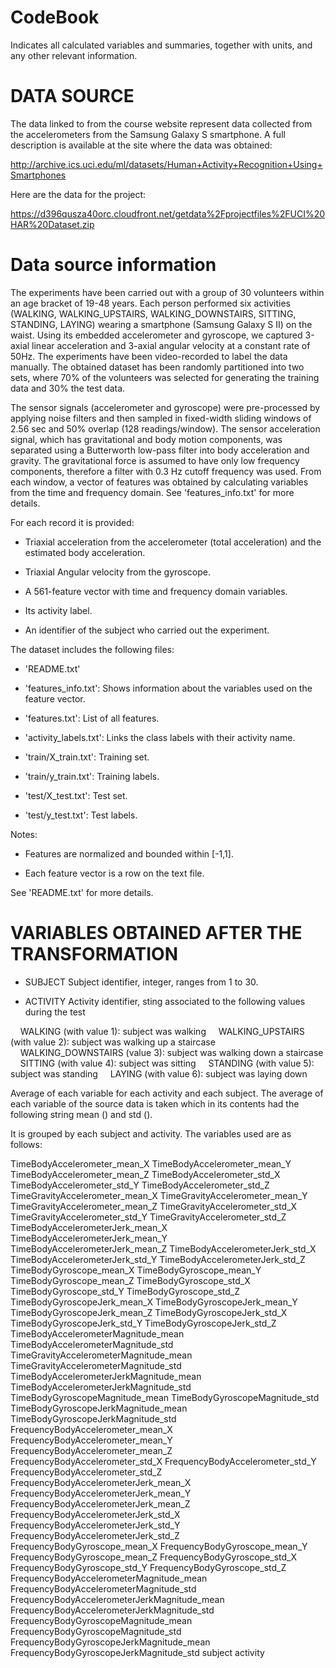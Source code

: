
# CodeBook

Indicates all calculated variables and summaries, together with units, and any other relevant information.

#  DATA SOURCE

The data linked to from the course website represent data collected from the accelerometers from the Samsung Galaxy S smartphone. A full description is available at the site where the data was obtained:

http://archive.ics.uci.edu/ml/datasets/Human+Activity+Recognition+Using+Smartphones

Here are the data for the project:

https://d396qusza40orc.cloudfront.net/getdata%2Fprojectfiles%2FUCI%20HAR%20Dataset.zip

# Data source information 

The experiments have been carried out with a group of 30 volunteers within an age bracket of 19-48 years. Each person performed six activities (WALKING, WALKING_UPSTAIRS, WALKING_DOWNSTAIRS, SITTING, STANDING, LAYING) wearing a smartphone (Samsung Galaxy S II) on the waist. Using its embedded accelerometer and gyroscope, we captured 3-axial linear acceleration and 3-axial angular velocity at a constant rate of 50Hz. The experiments have been video-recorded to label the data manually. The obtained dataset has been randomly partitioned into two sets, where 70% of the volunteers was selected for generating the training data and 30% the test data. 

The sensor signals (accelerometer and gyroscope) were pre-processed by applying noise filters and then sampled in fixed-width sliding windows of 2.56 sec and 50% overlap (128 readings/window). The sensor acceleration signal, which has gravitational and body motion components, was separated using a Butterworth low-pass filter into body acceleration and gravity. The gravitational force is assumed to have only low frequency components, therefore a filter with 0.3 Hz cutoff frequency was used. From each window, a vector of features was obtained by calculating variables from the time and frequency domain. See 'features_info.txt' for more details. 

For each record it is provided:

- Triaxial acceleration from the accelerometer (total acceleration) and the estimated body acceleration.

- Triaxial Angular velocity from the gyroscope. 

- A 561-feature vector with time and frequency domain variables. 

- Its activity label. 

- An identifier of the subject who carried out the experiment.

The dataset includes the following files:

- 'README.txt'

- 'features_info.txt': Shows information about the variables used on the feature vector.

- 'features.txt': List of all features.

- 'activity_labels.txt': Links the class labels with their activity name.

- 'train/X_train.txt': Training set.

- 'train/y_train.txt': Training labels.

- 'test/X_test.txt': Test set.

- 'test/y_test.txt': Test labels.

Notes: 

- Features are normalized and bounded within [-1,1].

- Each feature vector is a row on the text file.

See 'README.txt' for more details. 

# VARIABLES OBTAINED AFTER THE TRANSFORMATION

- SUBJECT Subject identifier, integer, ranges from 1 to 30.

- ACTIVITY Activity identifier, sting associated to the following values during the test

    WALKING (with value 1): subject was walking
    WALKING_UPSTAIRS (with value 2): subject was walking up a staircase
    WALKING_DOWNSTAIRS (value 3): subject was walking down a staircase
    SITTING (with value 4): subject was sitting
    STANDING (with value 5): subject was standing
    LAYING (with value 6): subject was laying down

Average of each variable for each activity and each subject. The average of each variable of the source data is taken which in its contents had the following string mean () and std ().

It is grouped by each subject and activity. The variables used are as follows:

TimeBodyAccelerometer_mean_X
TimeBodyAccelerometer_mean_Y
TimeBodyAccelerometer_mean_Z
TimeBodyAccelerometer_std_X
TimeBodyAccelerometer_std_Y
TimeBodyAccelerometer_std_Z
TimeGravityAccelerometer_mean_X
TimeGravityAccelerometer_mean_Y
TimeGravityAccelerometer_mean_Z
TimeGravityAccelerometer_std_X
TimeGravityAccelerometer_std_Y
TimeGravityAccelerometer_std_Z
TimeBodyAccelerometerJerk_mean_X
TimeBodyAccelerometerJerk_mean_Y
TimeBodyAccelerometerJerk_mean_Z
TimeBodyAccelerometerJerk_std_X
TimeBodyAccelerometerJerk_std_Y
TimeBodyAccelerometerJerk_std_Z
TimeBodyGyroscope_mean_X
TimeBodyGyroscope_mean_Y
TimeBodyGyroscope_mean_Z
TimeBodyGyroscope_std_X
TimeBodyGyroscope_std_Y
TimeBodyGyroscope_std_Z
TimeBodyGyroscopeJerk_mean_X
TimeBodyGyroscopeJerk_mean_Y
TimeBodyGyroscopeJerk_mean_Z
TimeBodyGyroscopeJerk_std_X
TimeBodyGyroscopeJerk_std_Y
TimeBodyGyroscopeJerk_std_Z
TimeBodyAccelerometerMagnitude_mean
TimeBodyAccelerometerMagnitude_std
TimeGravityAccelerometerMagnitude_mean
TimeGravityAccelerometerMagnitude_std
TimeBodyAccelerometerJerkMagnitude_mean
TimeBodyAccelerometerJerkMagnitude_std
TimeBodyGyroscopeMagnitude_mean
TimeBodyGyroscopeMagnitude_std
TimeBodyGyroscopeJerkMagnitude_mean
TimeBodyGyroscopeJerkMagnitude_std
FrequencyBodyAccelerometer_mean_X
FrequencyBodyAccelerometer_mean_Y
FrequencyBodyAccelerometer_mean_Z
FrequencyBodyAccelerometer_std_X
FrequencyBodyAccelerometer_std_Y
FrequencyBodyAccelerometer_std_Z
FrequencyBodyAccelerometerJerk_mean_X
FrequencyBodyAccelerometerJerk_mean_Y
FrequencyBodyAccelerometerJerk_mean_Z
FrequencyBodyAccelerometerJerk_std_X
FrequencyBodyAccelerometerJerk_std_Y
FrequencyBodyAccelerometerJerk_std_Z
FrequencyBodyGyroscope_mean_X
FrequencyBodyGyroscope_mean_Y
FrequencyBodyGyroscope_mean_Z
FrequencyBodyGyroscope_std_X
FrequencyBodyGyroscope_std_Y
FrequencyBodyGyroscope_std_Z
FrequencyBodyAccelerometerMagnitude_mean
FrequencyBodyAccelerometerMagnitude_std
FrequencyBodyAccelerometerJerkMagnitude_mean
FrequencyBodyAccelerometerJerkMagnitude_std
FrequencyBodyGyroscopeMagnitude_mean
FrequencyBodyGyroscopeMagnitude_std
FrequencyBodyGyroscopeJerkMagnitude_mean
FrequencyBodyGyroscopeJerkMagnitude_std subject activity



